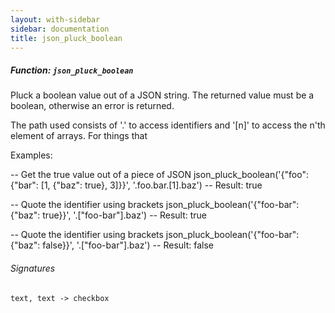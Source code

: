 ```yaml
---
layout: with-sidebar
sidebar: documentation
title: json_pluck_boolean
---
```


##### Function: `json_pluck_boolean`
Pluck a boolean value out of a JSON string. The returned value must be a boolean, otherwise
  an error is returned.

  The path used consists of '.' to access identifiers and '[n]' to
  access the n'th element of arrays.
  For things that

Examples:

  -- Get the true value out of a piece of JSON
  json_pluck_boolean('{"foo": {"bar": [1, {"baz": true}, 3]}}', '.foo.bar.[1].baz')
  -- Result: true

  -- Quote the identifier using brackets
  json_pluck_boolean('{"foo-bar": {"baz": true}}', '.["foo-bar"].baz')
  -- Result: true

  -- Quote the identifier using brackets
  json_pluck_boolean('{"foo-bar": {"baz": false}}', '.["foo-bar"].baz')
  -- Result: false

###### Signatures
    text, text -> checkbox

